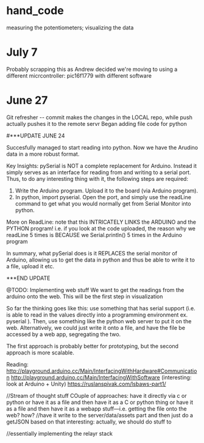 # hand_code
measuring the potentiometers; visualizing the data

# July 7
Probably scrapping this as Andrew decided we're moving to using a different micrcontroller: pic16f1779 with different software

# June 27
Git refresher -- commit makes the changes in the LOCAL repo, while push actually pushes it to the remote servr
Began adding file code for python

#***UPDATE JUNE 24

Succesfully managed to start reading into python. Now we have the Arudino data in a more robust format.

Key Insights: pySerial is NOT a complete replacement for Arduino. Instead it simply serves as an interface for reading from and 
writing to a serial port. Thus, to do any interesting thing with it, the following steps are required:

1) Write the Arduino program. Upload it to the board (via Arduino program).
2) In python, import pyserial. Open the port, and simply use the readLine command to get what you would normally get from Serial Monitor into python.

More on ReadLine: note that this INTRICATELY LINKS the ARDUINO and the PYTHON program!
i.e. if you look at the code uploaded, the reason why we readLine 5 times is BECAUSE we Serial.println() 5 times in the Arduino program

In summary, what pySerial does is it REPLACES the serial monitor of Arduino, allowing us to get the data in python and thus be able to write it
to a file, upload it etc.

***END UPDATE

@TODO:
Implementing web stuff
We want to get the readings from the arduino onto the web. This will be the first step in visualization

So far the thinking goes like this: use something that has serial support (i.e. is able to read in the values directly into a programming environment ex. pyserial ). Then, use something like the python web server to put it on the web. Alternatively, we could just write it onto a file, and have the file be accessed by a web app, segregating the two.

The first approach is probably better for prototyping, but the second approach is more scalable.

Reading: 
http://playground.arduino.cc/Main/InterfacingWithHardware#Communication
http://playground.arduino.cc/Main/InterfacingWithSoftware  (interesting: look at Arduino + Unity)
https://ruslanspivak.com/lsbaws-part1/


//Stream of thought stuff
COuple of approaches: 
have it directly via c or python 
or have it as a file and then have it as a C or python thing
or have it as a file and then have it as a webapp stuff—i.e. getting the file onto the web? how?
//have it write to the server/data/assets part and then just do a getJSON based on that
interesting: actually, we should do stuff to 


//essentially implementing the relayr stack
